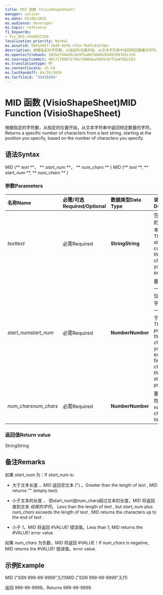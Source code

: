 ```yaml
---
title: MID 函数 (VisioShapeSheet)
manager: soliver
ms.date: 03/09/2015
ms.audience: Developer
ms.topic: reference
f1_keywords:
- Vis_DSS.chm1027310
localization_priority: Normal
ms.assetid: 5041d957-1bd9-4d76-cf43-7b4fcd1e7dec
description: 根据指定的字符数，从指定的位置开始，从文本字符串中返回特定数量的字符。
ms.openlocfilehash: 58d5e784e49c8e9fba0bf668626049298783c158
ms.sourcegitcommit: 8657170d071f9bcf680aba50b9c07f2a4fb82283
ms.translationtype: MT
ms.contentlocale: zh-CN
ms.lasthandoff: 04/28/2019
ms.locfileid: "33410264"
---
```

# <a name="mid-function-visioshapesheet"></a><span data-ttu-id="f297e-103">MID 函数 (VisioShapeSheet)</span><span class="sxs-lookup"><span data-stu-id="f297e-103">MID Function (VisioShapeSheet)</span></span>

<span data-ttu-id="f297e-104">根据指定的字符数，从指定的位置开始，从文本字符串中返回特定数量的字符。</span><span class="sxs-lookup"><span data-stu-id="f297e-104">Returns a specific number of characters from a text string, starting at the position you specify, based on the number of characters you specify.</span></span>
  
## <a name="syntax"></a><span data-ttu-id="f297e-105">语法</span><span class="sxs-lookup"><span data-stu-id="f297e-105">Syntax</span></span>

<span data-ttu-id="f297e-106">MID (\*\* *text* \*\*， \*\* *start_num* \*\*， \*\* *num_chars* \*\* ) </span><span class="sxs-lookup"><span data-stu-id="f297e-106">MID (\*\* *text* \*\*, \*\* *start_num* \*\*, \*\* *num_chars* \*\* )</span></span> 
  
### <a name="parameters"></a><span data-ttu-id="f297e-107">参数</span><span class="sxs-lookup"><span data-stu-id="f297e-107">Parameters</span></span>

|<span data-ttu-id="f297e-108">**名称**</span><span class="sxs-lookup"><span data-stu-id="f297e-108">**Name**</span></span>|<span data-ttu-id="f297e-109">**必需/可选**</span><span class="sxs-lookup"><span data-stu-id="f297e-109">**Required/Optional**</span></span>|<span data-ttu-id="f297e-110">**数据类型**</span><span class="sxs-lookup"><span data-stu-id="f297e-110">**Data Type**</span></span>|<span data-ttu-id="f297e-111">**说明**</span><span class="sxs-lookup"><span data-stu-id="f297e-111">**Description**</span></span>|
|:-----|:-----|:-----|:-----|
| <span data-ttu-id="f297e-112">_text_</span><span class="sxs-lookup"><span data-stu-id="f297e-112">_text_</span></span> <br/> |<span data-ttu-id="f297e-113">必需</span><span class="sxs-lookup"><span data-stu-id="f297e-113">Required</span></span>  <br/> |<span data-ttu-id="f297e-114">**String**</span><span class="sxs-lookup"><span data-stu-id="f297e-114">**String**</span></span> <br/> |<span data-ttu-id="f297e-115">包含要提取的字符的文本字符串。</span><span class="sxs-lookup"><span data-stu-id="f297e-115">The text string that contains the characters you want to extract.</span></span>  <br/> |
| <span data-ttu-id="f297e-116">_start_num_</span><span class="sxs-lookup"><span data-stu-id="f297e-116">_start_num_</span></span> <br/> |<span data-ttu-id="f297e-117">必需</span><span class="sxs-lookup"><span data-stu-id="f297e-117">Required</span></span>  <br/> |<span data-ttu-id="f297e-118">**Number**</span><span class="sxs-lookup"><span data-stu-id="f297e-118">**Number**</span></span> <br/> |<span data-ttu-id="f297e-p101">要提取的第一个字符的位置。文本字符串中第一个字符处于位置 1。</span><span class="sxs-lookup"><span data-stu-id="f297e-p101">The position of the first character you want to extract. The first character in the text string is position 1.</span></span>  <br/> |
| <span data-ttu-id="f297e-121">_num_chars_</span><span class="sxs-lookup"><span data-stu-id="f297e-121">_num_chars_</span></span> <br/> |<span data-ttu-id="f297e-122">必需</span><span class="sxs-lookup"><span data-stu-id="f297e-122">Required</span></span>  <br/> |<span data-ttu-id="f297e-123">**Number**</span><span class="sxs-lookup"><span data-stu-id="f297e-123">**Number**</span></span> <br/> |<span data-ttu-id="f297e-124">要返回的字符数。</span><span class="sxs-lookup"><span data-stu-id="f297e-124">The number of characters to return.</span></span>  <br/> |
   
### <a name="return-value"></a><span data-ttu-id="f297e-125">返回值</span><span class="sxs-lookup"><span data-stu-id="f297e-125">Return value</span></span>

<span data-ttu-id="f297e-126">String</span><span class="sxs-lookup"><span data-stu-id="f297e-126">String</span></span>
  
## <a name="remarks"></a><span data-ttu-id="f297e-127">备注</span><span class="sxs-lookup"><span data-stu-id="f297e-127">Remarks</span></span>

<span data-ttu-id="f297e-128">如果  *start_num*  为：</span><span class="sxs-lookup"><span data-stu-id="f297e-128">If  *start_num*  is:</span></span> 
  
- <span data-ttu-id="f297e-129">大于文本长度  *，MID*  返回空文本 (") 。</span><span class="sxs-lookup"><span data-stu-id="f297e-129">Greater than the length of  *text*  , MID returns "" (empty text).</span></span> 
    
- <span data-ttu-id="f297e-130">小于文本的长度 *，* 但start_num加num_chars超过文本的长度，MID 将返回直到文本 *结尾的字符*。  </span><span class="sxs-lookup"><span data-stu-id="f297e-130">Less than the length of  *text*  , but  *start_num*  plus  *num_chars*  exceeds the length of  *text*  , MID returns the characters up to the end of  *text*  .</span></span> 
    
- <span data-ttu-id="f297e-p102">小于 1，MID 将返回 #VALUE! 错误值。</span><span class="sxs-lookup"><span data-stu-id="f297e-p102">Less than 1, MID returns the #VALUE! error value.</span></span> 
    
<span data-ttu-id="f297e-133">如果  *num_chars*  为负数，MID 将返回 #VALUE！</span><span class="sxs-lookup"><span data-stu-id="f297e-133">If  *num_chars*  is negative, MID returns the #VALUE!</span></span> <span data-ttu-id="f297e-134">错误值。</span><span class="sxs-lookup"><span data-stu-id="f297e-134">error value.</span></span> 
  
## <a name="example"></a><span data-ttu-id="f297e-135">示例</span><span class="sxs-lookup"><span data-stu-id="f297e-135">Example</span></span>

<span data-ttu-id="f297e-136">MID ("SSN 999-99-9999",5,11)</span><span class="sxs-lookup"><span data-stu-id="f297e-136">MID ("SSN 999-99-9999",5,11)</span></span> 
  
<span data-ttu-id="f297e-137">返回 999-99-9999。</span><span class="sxs-lookup"><span data-stu-id="f297e-137">Returns 999-99-9999.</span></span> 
  

